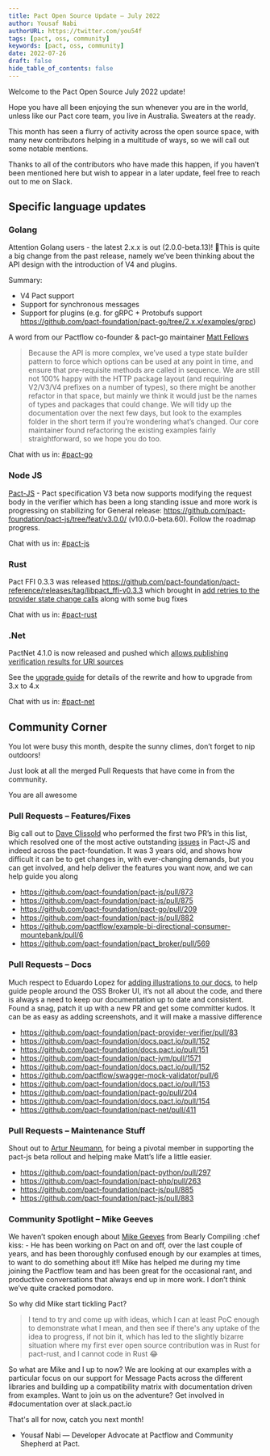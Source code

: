 ```yaml
---
title: Pact Open Source Update — July 2022
author: Yousaf Nabi
authorURL: https://twitter.com/you54f
tags: [pact, oss, community]
keywords: [pact, oss, community]
date: 2022-07-26
draft: false
hide_table_of_contents: false
---
```


Welcome to the Pact Open Source July 2022 update!

Hope you have all been enjoying the sun whenever you are in the world, unless like our Pact core team, you live in Australia. Sweaters at the ready.

This month has seen a flurry of activity across the open source space, with many new contributors helping in a multitude of ways, so we will call out some notable mentions.

‌Thanks to all of the contributors who have made this happen, if you haven’t been mentioned here but wish to appear in a later update, feel free to reach out to me on Slack.

## Specific language updates

### Golang

Attention Golang users - the latest 2.x.x is out (2.0.0-beta.13)! :rocket:This is quite a big change from the past release, namely we’ve been thinking about the API design with the introduction of V4 and plugins.

Summary:

- V4 Pact support
- Support for synchronous messages
- Support for plugins (e.g. for gRPC + Protobufs support <https://github.com/pact-foundation/pact-go/tree/2.x.x/examples/grpc>)

A word from our Pactflow co-founder & pact-go maintainer [Matt Fellows](https://github.com/mefellows)

> Because the API is more complex, we’ve used a type state builder pattern to force which options can be used at any point in time, and ensure that pre-requisite methods are called in sequence.
> We are still not 100% happy with the HTTP package layout (and requiring V2/V3/V4 prefixes on a number of types), so there might be another refactor in that space, but mainly we think it would just be the names of types and packages that could change.
> We will tidy up the documentation over the next few days, but look to the examples folder in the short term if you’re wondering what’s changed. Our core maintainer found refactoring the existing examples fairly straightforward, so we hope you do too.

Chat with us in: [#pact-go](https://pact-foundation.slack.com/archives/C9UTHTFFB)

### Node JS

[Pact-JS](https://github.com/pact-foundation/pact-js) - Pact specification V3 beta now supports modifying the request body in the verifier which has been a long standing issue and more work is progressing on stabilizing for General release: <https://github.com/pact-foundation/pact-js/tree/feat/v3.0.0/> (v10.0.0-beta.60). Follow the roadmap progress.

Chat with us in: [#pact-js](https://pact-foundation.slack.com/archives/C9VBGLUM9)

### Rust

Pact FFI 0.3.3 was released <https://github.com/pact-foundation/pact-reference/releases/tag/libpact_ffi-v0.3.3> which brought in [add retries to the provider state change calls](https://github.com/pact-foundation/pact-reference/commit/18118e8280bd1da2d89d0e366d81c6a4628c4911) along with some bug fixes

Chat with us in: [#pact-rust](https://pact-foundation.slack.com/archives/CA2S7E6KC)

### .Net

PactNet 4.1.0 is now released and pushed which [allows publishing verification results for URI sources](https://github.com/pact-foundation/pact-js/pull/875)

See the [upgrade guide](https://github.com/pact-foundation/pact-net/blob/4.0.0/docs/upgrading-to-4.md) for details of the rewrite and how to upgrade from 3.x to 4.x

Chat with us in: [#pact-net](https://pact-foundation.slack.com/archives/C9UTHV2AD)

## Community Corner

You lot were busy this month, despite the sunny climes, don’t forget to nip outdoors!

Just look at all the merged Pull Requests that have come in from the community.

You are all awesome

### Pull Requests – Features/Fixes

Big call out to [Dave Clissold](https://github.com/DaveClissold) who performed the first two PR’s in this list, which resolved one of the most active outstanding [issues](https://github.com/pact-foundation/pact-js/issues/304) in Pact-JS and indeed across the pact-foundation. It was 3 years old, and shows how difficult it can be to get changes in, with ever-changing demands, but you can get involved, and help deliver the features you want now, and we can help guide you along

- <https://github.com/pact-foundation/pact-js/pull/873>
- <https://github.com/pact-foundation/pact-js/pull/875>
- <https://github.com/pact-foundation/pact-go/pull/209>
- <https://github.com/pact-foundation/pact-js/pull/882>
- <https://github.com/pactflow/example-bi-directional-consumer-mountebank/pull/6>
- <https://github.com/pact-foundation/pact_broker/pull/569>

### Pull Requests – Docs

Much respect to Eduardo Lopez for [adding illustrations to our docs](https://github.com/pact-foundation/docs.pact.io/pull/152), to help guide people around the OSS Broker UI, it’s not all about the code, and there is always a need to keep our documentation up to date and consistent. Found a snag, patch it up with a new PR and get some committer kudos. It can be as easy as adding screenshots, and it will make a massive difference

- <https://github.com/pact-foundation/pact-provider-verifier/pull/83>
- <https://github.com/pact-foundation/docs.pact.io/pull/152>
- <https://github.com/pact-foundation/docs.pact.io/pull/151>
- <https://github.com/pact-foundation/pact-jvm/pull/1571>
- <https://github.com/pact-foundation/docs.pact.io/pull/152>
- <https://github.com/pactflow/swagger-mock-validator/pull/6>
- <https://github.com/pact-foundation/docs.pact.io/pull/153>
- <https://github.com/pact-foundation/pact-go/pull/204>
- <https://github.com/pact-foundation/docs.pact.io/pull/154>
- <https://github.com/pact-foundation/pact-net/pull/411>

### Pull Requests – Maintenance Stuff

Shout out to [Artur Neumann](https://github.com/individual-it), for being a pivotal member in supporting the pact-js beta rollout and helping make Matt’s life a little easier.

- <https://github.com/pact-foundation/pact-python/pull/297>
- <https://github.com/pact-foundation/pact-php/pull/263>
- <https://github.com/pact-foundation/pact-js/pull/885>
- <https://github.com/pact-foundation/pact-js/pull/883>

### Community Spotlight – Mike Geeves

We haven’t spoken enough about [Mike Geeves](https://github.com/mikegeeves) from Bearly Compiling :chef kiss: - He has been working on Pact on and off, over the last couple of years, and has been thoroughly confused enough by our examples at times, to want to do something about it!! Mike has helped me during my time joining the Pactflow team and has been great for the occasional rant, and productive conversations that always end up in more work. I don’t think we’ve quite cracked pomodoro.

So why did Mike start tickling Pact?

> I tend to try and come up with ideas, which I can at least PoC enough to demonstrate what I mean, and then see if there's any uptake of the idea to progress, if not bin it, which has led to the slightly bizarre situation where my first ever open source contribution was in Rust for pact-rust, and I cannot code in Rust :joy:

So what are Mike and I up to now? We are looking at our examples with a particular focus on our support for Message Pacts across the different libraries and building up a compatibility matrix with documentation driven from examples. Want to join us on the adventure? Get involved in #documentation over at slack.pact.io

That's all for now, catch you next month!

- Yousaf Nabi — Developer Advocate at Pactflow and Community Shepherd at Pact.
